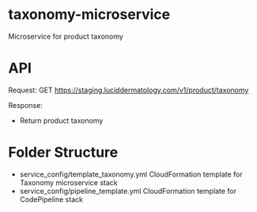 # taxonomy-microservice

Microservice for product taxonomy

# API

Request:
GET <https://staging.luciddermatology.com/v1/product/taxonomy>

Response:
- Return product taxonomy

# Folder Structure

- service_config/template_taxonomy.yml CloudFormation template for Taxonomy microservice stack
- service_config/pipeline_template.yml CloudFormation template for CodePipeline stack

